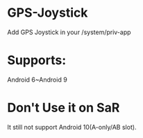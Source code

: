 # GPS-Joystick
Add GPS Joystick in your /system/priv-app

# Supports:
Android 6~Android 9
# Don't Use it on SaR
It still not support Android 10(A-only/AB slot).
